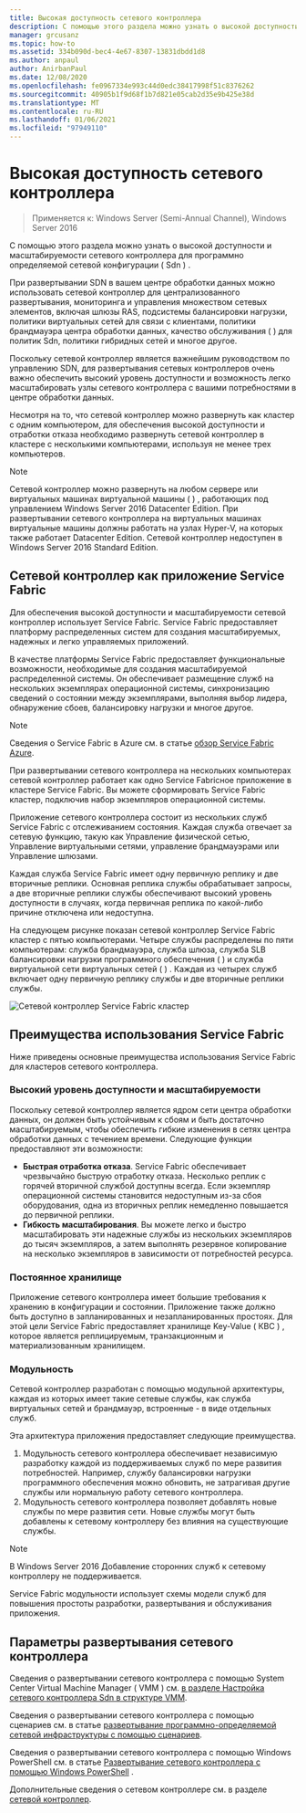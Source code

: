 ```yaml
---
title: Высокая доступность сетевого контроллера
description: С помощью этого раздела можно узнать о высокой доступности сетевого контроллера для программно-определяемой сети (SDN) в Windows Server 2016.
manager: grcusanz
ms.topic: how-to
ms.assetid: 334b090d-bec4-4e67-8307-13831dbdd1d8
ms.author: anpaul
author: AnirbanPaul
ms.date: 12/08/2020
ms.openlocfilehash: fe0967334e993c44d0edc38417998f51c8376262
ms.sourcegitcommit: 40905b1f9d68f1b7d821e05cab2d35e9b425e38d
ms.translationtype: MT
ms.contentlocale: ru-RU
ms.lasthandoff: 01/06/2021
ms.locfileid: "97949110"
---
```

# <a name="network-controller-high-availability"></a>Высокая доступность сетевого контроллера

>Применяется к: Windows Server (Semi-Annual Channel), Windows Server 2016

С помощью этого раздела можно узнать о высокой доступности и масштабируемости сетевого контроллера для программно определяемой сетевой конфигурации \( Sdn \) .

При развертывании SDN в вашем центре обработки данных можно использовать сетевой контроллер для централизованного развертывания, мониторинга и управления множеством сетевых элементов, включая шлюзы RAS, подсистемы балансировки нагрузки, политики виртуальных сетей для связи с клиентами, политики брандмауэра центра обработки данных, качество обслуживания \( \) для политик Sdn, политики гибридных сетей и многое другое.

Поскольку сетевой контроллер является важнейшим руководством по управлению SDN, для развертывания сетевых контроллеров очень важно обеспечить высокий уровень доступности и возможность легко масштабировать узлы сетевого контроллера с вашими потребностями в центре обработки данных.

Несмотря на то, что сетевой контроллер можно развернуть как кластер с одним компьютером, для обеспечения высокой доступности и отработки отказа необходимо развернуть сетевой контроллер в кластере с несколькими компьютерами, используя не менее трех компьютеров.

>[!NOTE]
>Сетевой контроллер можно развернуть на любом сервере или виртуальных машинах виртуальной машины \( \) , работающих под управлением Windows Server 2016 Datacenter Edition. При развертывании сетевого контроллера на виртуальных машинах виртуальные машины должны работать на узлах Hyper-V, на которых также работает Datacenter Edition. Сетевой контроллер недоступен в Windows Server 2016 Standard Edition.

## <a name="network-controller-as-a-service-fabric-application"></a>Сетевой контроллер как приложение Service Fabric

Для обеспечения высокой доступности и масштабируемости сетевой контроллер использует Service Fabric. Service Fabric предоставляет платформу распределенных систем для создания масштабируемых, надежных и легко управляемых приложений.

В качестве платформы Service Fabric предоставляет функциональные возможности, необходимые для создания масштабируемой распределенной системы. Он обеспечивает размещение служб на нескольких экземплярах операционной системы, синхронизацию сведений о состоянии между экземплярами, выполняя выбор лидера, обнаружение сбоев, балансировку нагрузки и многое другое.

>[!NOTE]
>Сведения о Service Fabric в Azure см. в статье [обзор Service Fabric Azure](/azure/service-fabric/service-fabric-overview).

При развертывании сетевого контроллера на нескольких компьютерах сетевой контроллер работает как одно Service Fabricное приложение в кластере Service Fabric. Вы можете сформировать Service Fabric кластер, подключив набор экземпляров операционной системы.

Приложение сетевого контроллера состоит из нескольких служб Service Fabric с отслеживанием состояния. Каждая служба отвечает за сетевую функцию, такую как Управление физической сетью, Управление виртуальными сетями, управление брандмауэрами или Управление шлюзами.

Каждая служба Service Fabric имеет одну первичную реплику и две вторичные реплики. Основная реплика службы обрабатывает запросы, а две вторичные реплики службы обеспечивают высокий уровень доступности в случаях, когда первичная реплика по какой-либо причине отключена или недоступна.

На следующем рисунке показан сетевой контроллер Service Fabric кластер с пятью компьютерами. Четыре службы распределены по пяти компьютерам: служба брандмауэра, служба шлюза, служба SLB балансировки нагрузки программного обеспечения \( \) и служба виртуальной сети виртуальных сетей \( \) .  Каждая из четырех служб включает одну первичную реплику службы и две вторичные реплики службы.

![Сетевой контроллер Service Fabric кластер](../../../media/Network-Controller-HA/Network-Controller-HA.jpg)

## <a name="advantages-of-using-service-fabric"></a>Преимущества использования Service Fabric

Ниже приведены основные преимущества использования Service Fabric для кластеров сетевого контроллера.

### <a name="high-availability-and-scalability"></a>Высокий уровень доступности и масштабируемости

Поскольку сетевой контроллер является ядром сети центра обработки данных, он должен быть устойчивым к сбоям и быть достаточно масштабируемым, чтобы обеспечить гибкие изменения в сетях центра обработки данных с течением времени. Следующие функции предоставляют эти возможности:

- **Быстрая отработка отказа**. Service Fabric обеспечивает чрезвычайно быструю отработку отказа. Несколько реплик с горячей вторичной службой доступны всегда. Если экземпляр операционной системы становится недоступным из-за сбоя оборудования, одна из вторичных реплик немедленно повышается до первичной реплики.
- **Гибкость масштабирования**. Вы можете легко и быстро масштабировать эти надежные службы из нескольких экземпляров до тысяч экземпляров, а затем выполнять резервное копирование на несколько экземпляров в зависимости от потребностей ресурса.

### <a name="persistent-storage"></a>Постоянное хранилище

Приложение сетевого контроллера имеет большие требования к хранению в конфигурации и состоянии. Приложение также должно быть доступно в запланированных и незапланированных простоях. Для этой цели Service Fabric предоставляет хранилище Key-Value \( КВС \) , которое является реплицируемым, транзакционным и материализованным хранилищем.

### <a name="modularity"></a>Модульность

Сетевой контроллер разработан с помощью модульной архитектуры, каждая из которых имеет такие сетевые службы, как служба виртуальных сетей и брандмауэр, встроенные \- в виде отдельных служб.

Эта архитектура приложения предоставляет следующие преимущества.

1. Модульность сетевого контроллера обеспечивает независимую разработку каждой из поддерживаемых служб по мере развития потребностей. Например, службу балансировки нагрузки программного обеспечения можно обновить, не затрагивая другие службы или нормальную работу сетевого контроллера.
2. Модульность сетевого контроллера позволяет добавлять новые службы по мере развития сети. Новые службы могут быть добавлены к сетевому контроллеру без влияния на существующие службы.

>[!NOTE]
>В Windows Server 2016 Добавление сторонних служб к сетевому контроллеру не поддерживается.

Service Fabric модульности использует схемы модели служб для повышения простоты разработки, развертывания и обслуживания приложения.

## <a name="network-controller-deployment-options"></a>Параметры развертывания сетевого контроллера

Сведения о развертывании сетевого контроллера с помощью System Center Virtual Machine Manager \( VMM \) см. [в разделе Настройка сетевого контроллера Sdn в структуре VMM](/system-center/vmm/sdn-controller).

Сведения о развертывании сетевого контроллера с помощью сценариев см. в статье [развертывание программно-определяемой сетевой инфраструктуры с помощью сценариев](../../deploy/Deploy-a-Software-Defined-Network-infrastructure-using-scripts.md).

Сведения о развертывании сетевого контроллера с помощью Windows PowerShell см. в статье [Развертывание сетевого контроллера с помощью Windows PowerShell](../../deploy/Deploy-Network-Controller-using-Windows-PowerShell.md) .

Дополнительные сведения о сетевом контроллере см. в разделе [сетевой контроллер](Network-Controller.md).
